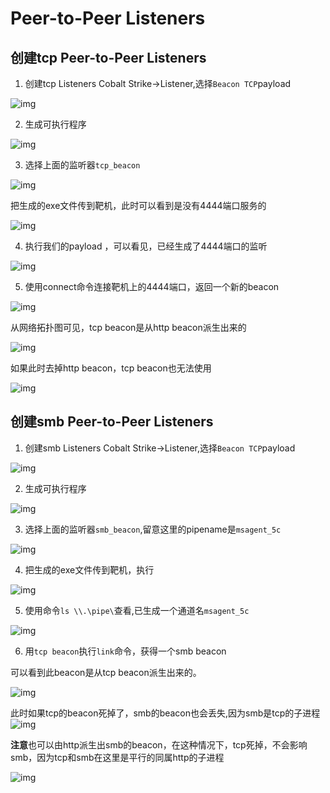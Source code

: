# Peer-to-Peer Listeners

## 创建tcp Peer-to-Peer Listeners

1. 创建tcp Listeners
Cobalt Strike->Listener,选择```Beacon TCP```payload

![img](https://github.com/maxzxc0110/hack-study/blob/main/img/1658932153519.png)


2. 生成可执行程序

![img](https://github.com/maxzxc0110/hack-study/blob/main/img/1658932380042.png)

3. 选择上面的监听器```tcp_beacon```

![img](https://github.com/maxzxc0110/hack-study/blob/main/img/1658932419426.png)

把生成的exe文件传到靶机，此时可以看到是没有4444端口服务的

![img](https://github.com/maxzxc0110/hack-study/blob/main/img/1658932550271.png)

4. 执行我们的payload ，可以看见，已经生成了4444端口的监听

![img](https://github.com/maxzxc0110/hack-study/blob/main/img/1658932670852.png)

5. 使用connect命令连接靶机上的4444端口，返回一个新的beacon

![img](https://github.com/maxzxc0110/hack-study/blob/main/img/1658932785866.png)


从网络拓扑图可见，tcp beacon是从http beacon派生出来的

![img](https://github.com/maxzxc0110/hack-study/blob/main/img/1658932928033.png)

如果此时去掉http beacon，tcp beacon也无法使用

![img](https://github.com/maxzxc0110/hack-study/blob/main/img/1658933165263.png)


## 创建smb Peer-to-Peer Listeners

1. 创建smb Listeners
Cobalt Strike->Listener,选择```Beacon TCP```payload

![img](https://github.com/maxzxc0110/hack-study/blob/main/img/1658933549100.jpg)

2. 生成可执行程序

![img](https://github.com/maxzxc0110/hack-study/blob/main/img/1658932380042.png)

3. 选择上面的监听器```smb_beacon```,留意这里的pipename是```msagent_5c```

![img](https://github.com/maxzxc0110/hack-study/blob/main/img/1658933643963.png)

4. 把生成的exe文件传到靶机，执行

![img](https://github.com/maxzxc0110/hack-study/blob/main/img/1658933722166.png)

5. 使用命令``` ls \\.\pipe\ ```查看,已生成一个通道名```msagent_5c```

![img](https://github.com/maxzxc0110/hack-study/blob/main/img/1658933892339.png)

6. 用```tcp beacon```执行```link```命令，获得一个smb beacon

可以看到此beacon是从tcp beacon派生出来的。

![img](https://github.com/maxzxc0110/hack-study/blob/main/img/1658934042562.png)

此时如果tcp的beacon死掉了，smb的beacon也会丢失,因为smb是tcp的子进程
![img](https://github.com/maxzxc0110/hack-study/blob/main/img/1658934538714.png)

**注意**也可以由http派生出smb的beacon，在这种情况下，tcp死掉，不会影响smb，因为tcp和smb在这里是平行的同属http的子进程

![img](https://github.com/maxzxc0110/hack-study/blob/main/img/1658934235146.png)